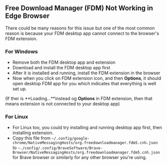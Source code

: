 ## Free Download Manager (FDM) Not Working in Edge Browser

There could be many reasons for this issue but one of the most common reason is because your FDM desktop app cannot connect to the browser's FDM extension.

### For Windows

- Remove both the FDM desktop app and extension
- Download and install the FDM desktop app first
- After it is installed and running, install the FDM extension in the browser
- Now when you click on FDM extension icon, and then **Options**, it should open desktop FDM app for you which indicates that everything is well set up.

(If ther is **Loading...**instead og **Options** in FDM extension, then that means extension is not connected to your desktop app)

### For Linux

- For Linux too, you could try installing and running desktop app first, then installing extension.
- Copy this file from `~/.config/google-chrome/NativeMessagingHosts/org.freedownloadmanager.fdm5.cnh.json` to `~./config/.config/BraveSoftware/Brave-Browser/NativeMessagingHosts/org.freedownloadmanager.fdm5.cnh.json` for Brave browser or similarly for any other browser you're using.
